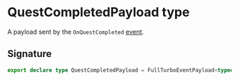 # QuestCompletedPayload type

A payload sent by the `OnQuestCompleted` [event](https://developers.meta.com/horizon-worlds/reference/2.0.0/analytics_turboevents).

## Signature

```typescript
export declare type QuestCompletedPayload = FullTurboEventPayload<typeof OnQuestCompleted>;
```